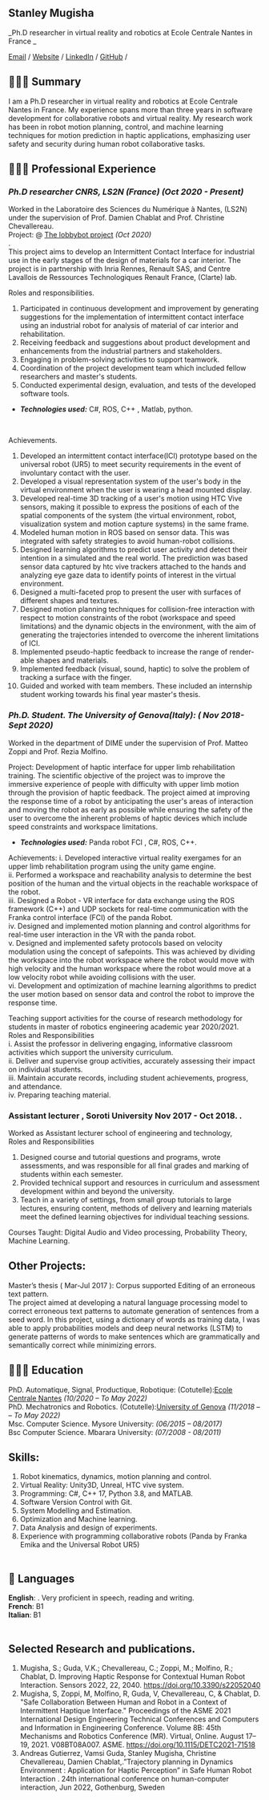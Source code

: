 ## Stanley Mugisha

_Ph.D researcher in virtual reality and robotics at Ecole Centrale Nantes in France _ <br>

[Email](mailto:mugishastanleys@gmail.com) / [Website](https://mugishastanley.github.io/cv) / [LinkedIn](https://www.linkedin.com/in/stanley-mugisha/) / [GitHub](https://github.com/mugishastanley/) /

## 👩🏼‍💻 Summary
I am a Ph.D researcher in virtual reality and robotics at Ecole Centrale Nantes in France. My experience spans more than three years in software development for collaborative robots and virtual reality. My research work has been in robot motion planning, control, and machine learning techniques for motion prediction in haptic applications, emphasizing user safety and security during human robot collaborative tasks. 

## 👩🏼‍💻 Professional Experience
### ***Ph.D researcher CNRS, LS2N (France)*** _(Oct 2020 - Present)_ <br>
Worked in the Laboratoire des Sciences du Numérique à Nantes, (LS2N) under the supervision of Prof. Damien Chablat and Prof. Christine Chevallereau. <br>
Project: @ [The lobbybot project](https://www.lobbybot.fr/) _(Oct 2020)_<br> . <br>
This project aims to develop an Intermittent Contact Interface for industrial use in the early stages of the design of materials for a car interior. The project is in partnership with Inria Rennes, Renault SAS, and Centre Lavallois de Ressources Technologiques Renault France, (Clarte) lab. <br>

Roles and responsibilities.
1.	Participated in continuous development and improvement by generating suggestions for the implementation of intermittent contact interface using an industrial robot for analysis of material of car interior and rehabilitation.
2.	Receiving feedback and suggestions about product development and enhancements from the industrial partners and stakeholders.
3.	Engaging in problem-solving activities to support teamwork.
4.	Coordination of the project development team which included fellow researchers and master's students.
5.	Conducted experimental design, evaluation, and tests of the developed software tools. 
 
  - **_Technologies used:_** C#, ROS, C++ , Matlab, python.
<br>

Achievements.
 
1.	Developed an intermittent contact interface(ICI) prototype based on the universal robot (UR5) to meet security requirements in the event of involuntary contact with the user. 
2.	Developed a visual representation system of the user's body in the virtual environment when the user is wearing a head mounted display.
3.	Developed real-time 3D tracking of a user's motion using HTC Vive sensors, making it possible to express the positions of each of the spatial components of the system (the virtual environment, robot, visualization system and motion capture systems) in the same frame.
4.	Modeled human motion in ROS based on sensor data. This was integrated with safety strategies to avoid human-robot collisions.
5.	Designed learning algorithms to predict user activity and detect their intention in a simulated and the real world. The prediction was based sensor data captured by htc vive trackers attached to the hands and analyzing eye gaze data to identify points of interest in the virtual environment. 
6.	Designed a multi-faceted prop to present the user with surfaces of different shapes and textures.
7.	Designed motion planning techniques for collision-free interaction with respect to motion constraints of the robot (workspace and speed limitations) and the dynamic objects in the environment, with the aim of generating the trajectories intended to overcome the inherent limitations of ICI. 
8.	Implemented pseudo-haptic feedback to increase the range of render-able shapes and materials. 
9.	Implemented feedback (visual, sound, haptic) to solve the problem of tracking a surface with the finger.
10.	Guided and worked with team members. These included an internship student working towards his final year master's thesis.
 
 
### ***Ph.D. Student. The University of Genova(Italy):*** _( Nov 2018- Sept 2020)_<br></hr> 
Worked in the department of DIME under the supervision of Prof. Matteo Zoppi and Prof. Rezia Molfino.

Project: Development of haptic interface for upper limb rehabilitation training. 
The scientific objective of the project was to improve the immersive experience of people with difficulty with upper limb motion through the provision of haptic feedback. The project aimed at improving the response time of a robot by anticipating the user's areas of interaction and moving the robot as early as possible while ensuring the safety of the user to overcome the inherent problems of haptic devices which include speed constraints and workspace limitations.
- **_Technologies used:_** Panda robot FCI , C#, ROS, C++.

Achievements: 
i.	Developed interactive virtual reality exergames for an upper limb rehabilitation program using the unity game engine. <br>
ii.	Performed a workspace and reachability analysis to determine the best position of the human and the virtual objects in the reachable workspace of the robot. <br>
iii.	Designed a Robot - VR interface for data exchange using the ROS framework (C++) and UDP sockets for real-time communication with the Franka control interface (FCI) of the panda Robot. <br>
iv.	Designed and implemented motion planning and control algorithms for real-time user interaction in the VR with the panda robot. <br>
v.	Designed and implemented safety protocols based on velocity modulation using the concept of safepoints. This was achieved by dividing the workspace into the robot workspace where the robot would move with high velocity and the human workspace where the robot would move at a low velocity robot while avoiding collisions with the user. <br>
vi.	Development and optimization of machine learning algorithms to predict the user motion based on sensor data and control the robot to improve the response time. <br>
 
Teaching support activities for the course of research methodology for students in master of robotics engineering academic year 2020/2021. <br>
Roles and Responsibilities  
i.	Assist the professor in delivering engaging, informative classroom activities which support the university curriculum.<br>
ii.	Deliver and supervise group activities, accurately assessing their impact on individual students.<br>
iii.	Maintain accurate records, including student achievements, progress, and attendance.<br>
iv.	Preparing teaching material.<br>

### **Assistant lecturer , Soroti University** Nov 2017 - Oct 2018. . 
Worked as Assistant lecturer school of engineering and technology, <br>
 Roles and Responsibilities <br>
1.	Designed course and tutorial questions and programs, wrote assessments, and was responsible for all final grades and marking of students within each semester. 
2.	Provided technical support and resources in curriculum and assessment development within and beyond the university. 
3.	Teach in a variety of settings, from small group tutorials to large lectures, ensuring content, methods of delivery and learning materials meet the defined learning objectives for individual teaching sessions.

Courses Taught: Digital Audio and Video processing, Probability Theory, Machine Learning.
 

## Other Projects:
Master’s thesis ( Mar-Jul 2017 ): Corpus supported Editing of an erroneous text pattern.<br>
The project aimed at developing a natural language processing model to correct erroneous text patterns to automate generation of sentences from a seed word. In this project, using a dictionary of words as training data, I was able to apply probabilities models and deep neural networks (LSTM) to generate patterns of words to make sentences which are grammatically and semantically correct while minimizing errors.

## 👩🏼‍🎓 Education

PhD. Automatique, Signal, Productique, Robotique: (Cotutelle):[Ecole Centrale Nantes](https://www.ls2n.fr/annuaire/Stanley%20MUGISHA/)	_(10/2020 – To May 2022)_ <br>
PhD. Mechatronics and Robotics. (Cotutelle):[University of Genova](https://www.dime.unige.it/node/482) 	_(11/2018 – – To May 2022)_ <br> 
Msc. Computer Science.	Mysore University:	_(06/2015 – 08/2017)_ <br>
Bsc Computer Science.	Mbarara University: 	_(07/2008 - 08/2011)_ <br>


## Skills:
1.	Robot kinematics, dynamics, motion planning and control.
2.	Virtual Reality: Unity3D, Unreal, HTC vive system.
3.	Programming: C#, C++ 17, Python 3.8, and MATLAB.
4.	Software Version Control with Git.
5.	System Modelling and Estimation. 
6.	Optimization and Machine learning.
7.	Data Analysis and design of experiments.
8.	Experience with programming collaborative robots (Panda by Franka Emika and the Universal Robot UR5)
<br><br>

## 💬 Languages

**English**: . Very proficient in speech, reading and writing. <br>
**French**: B1 <br>
**Italian**: B1 
<br><br>

## Selected Research and publications.
1.	Mugisha, S.; Guda, V.K.; Chevallereau, C.; Zoppi, M.; Molfino, R.; Chablat, D. Improving Haptic Response for Contextual Human Robot Interaction. Sensors 2022, 22, 2040. https://doi.org/10.3390/s22052040
2.	Mugisha, S, Zoppi, M, Molfino, R, Guda, V, Chevallereau, C, & Chablat, D. "Safe Collaboration Between Human and Robot in a Context of Intermittent Haptique Interface." Proceedings of the ASME 2021 International Design Engineering Technical Conferences and Computers and Information in Engineering Conference. Volume 8B: 45th Mechanisms and Robotics Conference (MR). Virtual, Online. August 17–19, 2021. V08BT08A007. ASME. https://doi.org/10.1115/DETC2021-71518
3.	Andreas Gutierrez, Vamsi Guda, Stanley Mugisha, Christine Chevallereau, Damien Chablat,.”Trajectory planning in Dynamics Environment : Application for Haptic Perception” in Safe Human Robot Interaction . 24th international conference on human-computer interaction, Jun 2022, Gothenburg, Sweden
